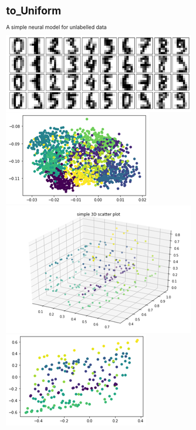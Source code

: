 # to_Uniform
A simple neural model for unlabelled data

<img src="https://github.com/unverciftci/toUniform/blob/main/images/mnist1.png" alt="Alt text" title="Optional title">
<img src="https://github.com/unverciftci/toUniform/blob/main/images/mnist.png" alt="Alt text" title="Optional title">
<img src="https://github.com/unverciftci/toUniform/blob/main/images/sr3.png" alt="Alt text" title="Optional title">
<img src="https://github.com/unverciftci/toUniform/blob/main/images/sr2.png" alt="Alt text" title="Optional title">

